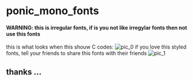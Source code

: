 # ponic_mono_fonts
#### WARNING: this is irregular fonts, if is you not like irregylar fonts then not use this fonts
this is what looks when this shouw C codes:
![pic_0](https://raw.githubusercontent.com/Princess-Sunset-Shimmer/ponic_mono_fonts/main/177U5TR4T102_I.jpeg)
if you love this styled fonts, tell your friends to share this fonts with their friends
![pic_1](https://raw.githubusercontent.com/Princess-Sunset-Shimmer/ponic_mono_fonts/main/177U5TR4T102_N.jpeg)
## thanks ...
